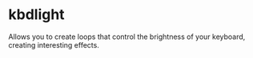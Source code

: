 # kbdlight
Allows you to create loops that control the brightness of your keyboard, creating interesting effects.
